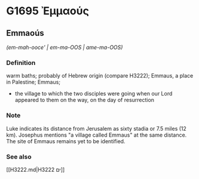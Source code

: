 # G1695 Ἐμμαούς

## Emmaoús

_(em-mah-ooce' | em-ma-OOS | ame-ma-OOS)_

### Definition

warm baths; probably of Hebrew origin (compare H3222); Emmaus, a place in Palestine; Emmaus; 

- the village to which the two disciples were going when our Lord appeared to them on the way, on the day of resurrection

### Note

Luke indicates its distance from Jerusalem as sixty stadia or 7.5 miles (12 km). Josephus mentions "a village called Emmaus" at the same distance. The site of Emmaus remains yet to be identified.

### See also

[[H3222.md|H3222 ים]]
